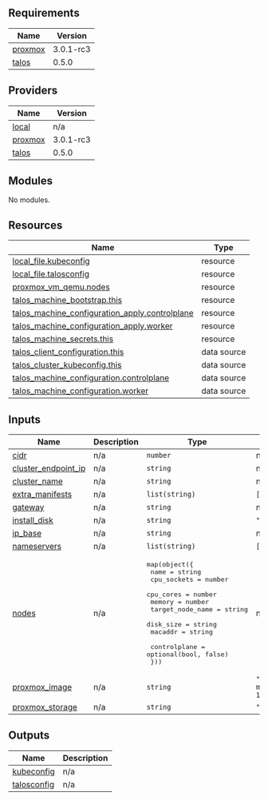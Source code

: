 <!-- BEGIN_TF_DOCS -->
## Requirements

| Name | Version |
|------|---------|
| <a name="requirement_proxmox"></a> [proxmox](#requirement\_proxmox) | 3.0.1-rc3 |
| <a name="requirement_talos"></a> [talos](#requirement\_talos) | 0.5.0 |

## Providers

| Name | Version |
|------|---------|
| <a name="provider_local"></a> [local](#provider\_local) | n/a |
| <a name="provider_proxmox"></a> [proxmox](#provider\_proxmox) | 3.0.1-rc3 |
| <a name="provider_talos"></a> [talos](#provider\_talos) | 0.5.0 |

## Modules

No modules.

## Resources

| Name | Type |
|------|------|
| [local_file.kubeconfig](https://registry.terraform.io/providers/hashicorp/local/latest/docs/resources/file) | resource |
| [local_file.talosconfig](https://registry.terraform.io/providers/hashicorp/local/latest/docs/resources/file) | resource |
| [proxmox_vm_qemu.nodes](https://registry.terraform.io/providers/Telmate/proxmox/3.0.1-rc3/docs/resources/vm_qemu) | resource |
| [talos_machine_bootstrap.this](https://registry.terraform.io/providers/siderolabs/talos/0.5.0/docs/resources/machine_bootstrap) | resource |
| [talos_machine_configuration_apply.controlplane](https://registry.terraform.io/providers/siderolabs/talos/0.5.0/docs/resources/machine_configuration_apply) | resource |
| [talos_machine_configuration_apply.worker](https://registry.terraform.io/providers/siderolabs/talos/0.5.0/docs/resources/machine_configuration_apply) | resource |
| [talos_machine_secrets.this](https://registry.terraform.io/providers/siderolabs/talos/0.5.0/docs/resources/machine_secrets) | resource |
| [talos_client_configuration.this](https://registry.terraform.io/providers/siderolabs/talos/0.5.0/docs/data-sources/client_configuration) | data source |
| [talos_cluster_kubeconfig.this](https://registry.terraform.io/providers/siderolabs/talos/0.5.0/docs/data-sources/cluster_kubeconfig) | data source |
| [talos_machine_configuration.controlplane](https://registry.terraform.io/providers/siderolabs/talos/0.5.0/docs/data-sources/machine_configuration) | data source |
| [talos_machine_configuration.worker](https://registry.terraform.io/providers/siderolabs/talos/0.5.0/docs/data-sources/machine_configuration) | data source |

## Inputs

| Name | Description | Type | Default | Required |
|------|-------------|------|---------|:--------:|
| <a name="input_cidr"></a> [cidr](#input\_cidr) | n/a | `number` | n/a | yes |
| <a name="input_cluster_endpoint_ip"></a> [cluster\_endpoint\_ip](#input\_cluster\_endpoint\_ip) | n/a | `string` | n/a | yes |
| <a name="input_cluster_name"></a> [cluster\_name](#input\_cluster\_name) | n/a | `string` | n/a | yes |
| <a name="input_extra_manifests"></a> [extra\_manifests](#input\_extra\_manifests) | n/a | `list(string)` | `[]` | no |
| <a name="input_gateway"></a> [gateway](#input\_gateway) | n/a | `string` | n/a | yes |
| <a name="input_install_disk"></a> [install\_disk](#input\_install\_disk) | n/a | `string` | `"/dev/sda"` | no |
| <a name="input_ip_base"></a> [ip\_base](#input\_ip\_base) | n/a | `string` | n/a | yes |
| <a name="input_nameservers"></a> [nameservers](#input\_nameservers) | n/a | `list(string)` | `[]` | no |
| <a name="input_nodes"></a> [nodes](#input\_nodes) | n/a | <pre>map(object({<br>    name             = string<br>    cpu_sockets      = number<br>    cpu_cores        = number<br>    memory           = number<br>    target_node_name = string<br>    disk_size        = string<br>    macaddr          = string<br><br>    controlplane = optional(bool, false)<br>  }))</pre> | n/a | yes |
| <a name="input_proxmox_image"></a> [proxmox\_image](#input\_proxmox\_image) | n/a | `string` | `"local:iso/talos-metal-qemu-1.7.5.iso"` | no |
| <a name="input_proxmox_storage"></a> [proxmox\_storage](#input\_proxmox\_storage) | n/a | `string` | `"local-zfs"` | no |

## Outputs

| Name | Description |
|------|-------------|
| <a name="output_kubeconfig"></a> [kubeconfig](#output\_kubeconfig) | n/a |
| <a name="output_talosconfig"></a> [talosconfig](#output\_talosconfig) | n/a |
<!-- END_TF_DOCS -->